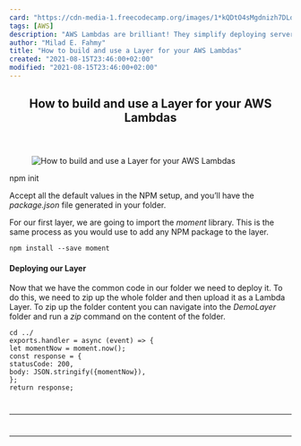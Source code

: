 ```yaml
---
card: "https://cdn-media-1.freecodecamp.org/images/1*kQDtO4sMgdnizh7DLdBE2g.png"
tags: [AWS]
description: "AWS Lambdas are brilliant! They simplify deploying serverless"
author: "Milad E. Fahmy"
title: "How to build and use a Layer for your AWS Lambdas"
created: "2021-08-15T23:46:00+02:00"
modified: "2021-08-15T23:46:00+02:00"
---
```

<div class="site-wrapper">
<main id="site-main" class="site-main outer">
<div class="inner">
<article class="post-full post tag-aws tag-serverless tag-coding tag-tech tag-productivity ">
<header class="post-full-header">
<h1 class="post-full-title">How to build and use a Layer for your AWS Lambdas</h1>
</header>
<figure class="post-full-image">
<picture>
<source media="(max-width: 700px)" sizes="1px" srcset="data:image/gif;base64,R0lGODlhAQABAIAAAAAAAP///yH5BAEAAAAALAAAAAABAAEAAAIBRAA7 1w">
<source media="(min-width: 701px)" sizes="(max-width: 800px) 400px,
(max-width: 1170px) 700px,
1400px" srcset="https://cdn-media-1.freecodecamp.org/images/1*kQDtO4sMgdnizh7DLdBE2g.png 300w,
https://cdn-media-1.freecodecamp.org/images/1*kQDtO4sMgdnizh7DLdBE2g.png 600w,
https://cdn-media-1.freecodecamp.org/images/1*kQDtO4sMgdnizh7DLdBE2g.png 1000w,
https://cdn-media-1.freecodecamp.org/images/1*kQDtO4sMgdnizh7DLdBE2g.png 2000w">
<img onerror="this.style.display='none'" src="https://cdn-media-1.freecodecamp.org/images/1*kQDtO4sMgdnizh7DLdBE2g.png" alt="How to build and use a Layer for your AWS Lambdas">
</picture>
</figure>
<section class="post-full-content">
<div class="post-content">
npm init</code></pre><p>Accept all the default values in the NPM setup, and you’ll have the <em>package.json</em> file generated in your folder.</p><p>For our first layer, we are going to import the <em>moment </em>library. This is the same process as you would use to add any NPM package to the layer.</p><pre><code class="language-bash">npm install --save moment</code></pre><h4 id="deploying-our-layer">Deploying our Layer</h4><p>Now that we have the common code in our folder we need to deploy it. To do this, we need to zip up the whole folder and then upload it as a Lambda Layer. To zip up the folder content you can navigate into the <em>DemoLayer </em>folder and run a <em>zip</em> command on the content of the folder.</p><pre><code class="language-bash">cd ../
exports.handler = async (event) =&gt; {
let momentNow = moment.now();
const response = {
statusCode: 200,
body: JSON.stringify({momentNow}),
};
return response;
</div>
<hr>
<hr>
</section>
</article>
</div>
</main>
</div>
<!-- Google Tag Manager (noscript) -->
<!-- End Google Tag Manager (noscript) -->
